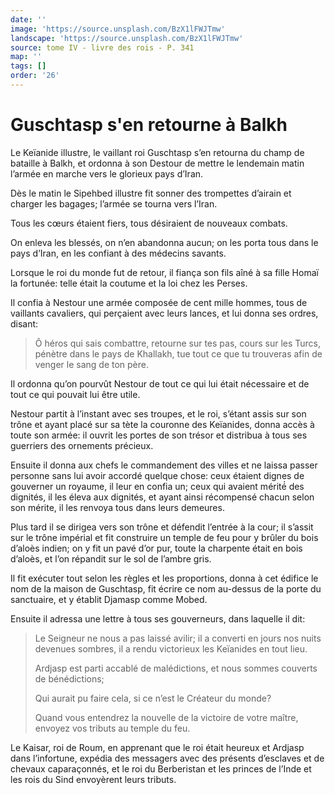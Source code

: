 ```yaml
---
date: ''
image: 'https://source.unsplash.com/BzX1lFWJTmw'
landscape: 'https://source.unsplash.com/BzX1lFWJTmw'
source: tome IV - livre des rois - P. 341
map: ''
tags: []
order: '26'
---
```


# Guschtasp s'en retourne à Balkh

Le Keïanide illustre, le vaillant roi Guschtasp s’en retourna du champ de bataille à Balkh, et ordonna à son Destour de mettre le lendemain matin l’armée en marche vers le glorieux pays d’Iran.

Dès le matin le Sipehbed illustre fit sonner des trompettes d’airain et charger les bagages; l’armée se tourna vers l’Iran.

Tous les cœurs étaient fiers, tous désiraient de nouveaux combats.

On enleva les blessés, on n’en abandonna aucun; on les porta tous dans le pays d’Iran, en les confiant à des médecins savants.

Lorsque le roi du monde fut de retour, il fiança son fils aîné à sa fille Homaï la fortunée: telle était la coutume et la loi chez les Perses.

Il confia à Nestour une armée composée de cent mille hommes, tous de vaillants cavaliers, qui perçaient avec leurs lances, et lui donna ses ordres, disant:

> Ô héros qui sais combattre, retourne sur tes pas, cours sur les Turcs, pénètre dans le pays de Khallakh, tue tout ce que tu trouveras afin de venger le sang de ton père.

Il ordonna qu’on pourvût Nestour de tout ce qui lui était nécessaire et de tout ce qui pouvait lui être utile.

Nestour partit à l’instant avec ses troupes, et le roi, s’étant assis sur son trône et ayant placé sur sa tète la couronne des Keïanides, donna accès à toute son armée: il ouvrit les portes de son trésor et distribua à tous ses guerriers des ornements précieux.

Ensuite il donna aux chefs le commandement des villes et ne laissa passer personne sans lui avoir accordé quelque chose: ceux étaient dignes de gouverner un royaume, il leur en confia un; ceux qui avaient mérité́ des dignités, il les éleva aux dignités, et ayant ainsi récompensé chacun selon son mérite, il les renvoya tous dans leurs demeures.

Plus tard il se dirigea vers son trône et défendit l’entrée à la cour; il s’assit sur le trône impérial et fit construire un temple de feu pour y brûler du bois d’aloès indien; on y fit un pavé d’or pur, toute la charpente était en bois d’aloès, et l’on répandit sur le sol de l’ambre gris.

Il fit exécuter tout selon les règles et les proportions, donna à cet édifice le nom de la maison de Guschtasp, fit écrire ce nom au-dessus de la porte du sanctuaire, et y établit Djamasp comme Mobed.

Ensuite il adressa une lettre à tous ses gouverneurs, dans laquelle il dit:

> Le Seigneur ne nous a pas laissé avilir; il a converti en jours nos nuits devenues sombres, il a rendu victorieux les Keïanides en tout lieu.
>
> Ardjasp est parti accablé de malédictions, et nous sommes couverts de bénédictions;
>
> Qui aurait pu faire cela, si ce n’est le Créateur du monde?
>
> Quand vous entendrez la nouvelle de la victoire de votre maître, envoyez vos tributs au temple du feu.

Le Kaisar, roi de Roum, en apprenant que le roi était heureux et Ardjasp dans l’infortune, expédia des messagers avec des présents d’esclaves et de chevaux caparaçonnés, et le roi du Berberistan et les princes de l’Inde et les rois du Sind envoyèrent leurs tributs.

